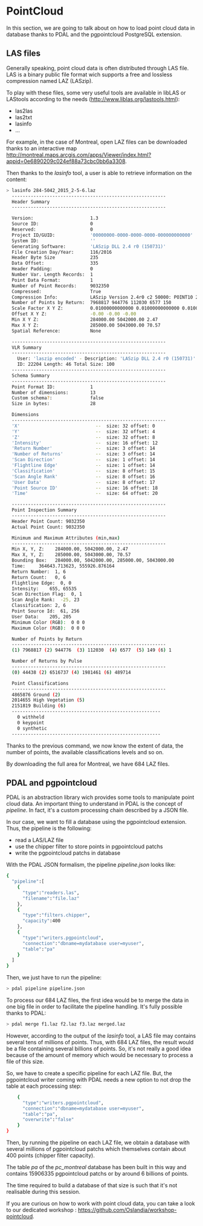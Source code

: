 # PointCloud

In this section, we are going to talk about on how to load point cloud data in
database thanks to PDAL and the pgpointcloud PostgreSQL extension.

## LAS files

Generally speaking, point cloud data is often distributed through LAS file. LAS
is a binary public file format wich supports a free and lossless compression
named LAZ (LASzip).

To play with these files, some very useful tools are available in libLAS or
LAStools according to the needs (http://www.liblas.org/lastools.html):
- las2las
- las2txt
- lasinfo
- ...

For example, in the case of Montreal, open LAZ files can be downloaded thanks
to an interactive map http://montreal.maps.arcgis.com/apps/Viewer/index.html?appid=0e6890209c024ef88a73cbc0bb6a3308.

Then thanks to the *lasinfo* tool, a user is able to retrieve information on
the content:

```bash
> lasinfo 284-5042_2015_2-5-6.laz
  ---------------------------------------------------------
  Header Summary
  ---------------------------------------------------------

  Version:                     1.3
  Source ID:                   0
  Reserved:                    0
  Project ID/GUID:             '00000000-0000-0000-0000-000000000000'
  System ID:                   ''
  Generating Software:         'LASzip DLL 2.4 r0 (150731)'
  File Creation Day/Year:      116/2016
  Header Byte Size             235
  Data Offset:                 335
  Header Padding:              0
  Number Var. Length Records:  1
  Point Data Format:           1
  Number of Point Records:     9032350
  Compressed:                  True
  Compression Info:            LASzip Version 2.4r0 c2 50000: POINT10 2 GPSTIME11 2
  Number of Points by Return:  7968817 944776 112030 6577 150
  Scale Factor X Y Z:          0.01000000000000 0.01000000000000 0.01000000000000
  Offset X Y Z:                -0.00 -0.00 -0.00
  Min X Y Z:                   284000.00 5042000.00 2.47
  Max X Y Z:                   285000.00 5043000.00 70.57
  Spatial Reference:           None

  ---------------------------------------------------------
  VLR Summary
  ---------------------------------------------------------
    User: 'laszip encoded' - Description: 'LASzip DLL 2.4 r0 (150731)'
    ID: 22204 Length: 46 Total Size: 100
  ---------------------------------------------------------
  Schema Summary
  ---------------------------------------------------------
  Point Format ID:             1
  Number of dimensions:        13
  Custom schema?:              false
  Size in bytes:               28

  Dimensions
  ---------------------------------------------------------
  'X'                            --  size: 32 offset: 0
  'Y'                            --  size: 32 offset: 4
  'Z'                            --  size: 32 offset: 8
  'Intensity'                    --  size: 16 offset: 12
  'Return Number'                --  size: 3 offset: 14
  'Number of Returns'            --  size: 3 offset: 14
  'Scan Direction'               --  size: 1 offset: 14
  'Flightline Edge'              --  size: 1 offset: 14
  'Classification'               --  size: 8 offset: 15
  'Scan Angle Rank'              --  size: 8 offset: 16
  'User Data'                    --  size: 8 offset: 17
  'Point Source ID'              --  size: 16 offset: 18
  'Time'                         --  size: 64 offset: 20

  ---------------------------------------------------------
  Point Inspection Summary
  ---------------------------------------------------------
  Header Point Count: 9032350
  Actual Point Count: 9032350

  Minimum and Maximum Attributes (min,max)
  ---------------------------------------------------------
  Min X, Y, Z:    284000.00, 5042000.00, 2.47
  Max X, Y, Z:    285000.00, 5043000.00, 70.57
  Bounding Box:   284000.00, 5042000.00, 285000.00, 5043000.00
  Time:     364643.713623, 555926.876164
  Return Number:  1, 6
  Return Count:   0, 6
  Flightline Edge:  0, 0
  Intensity:    655, 65535
  Scan Direction Flag:  0, 1
  Scan Angle Rank:  -25, 23
  Classification: 2, 6
  Point Source Id:  61, 256
  User Data:    205, 205
  Minimum Color (RGB):  0 0 0
  Maximum Color (RGB):  0 0 0

  Number of Points by Return
  ---------------------------------------------------------
  (1) 7968817 (2) 944776  (3) 112030  (4) 6577  (5) 149 (6) 1

  Number of Returns by Pulse
  ---------------------------------------------------------
  (0) 44438 (2) 6516737 (4) 1981461 (6) 489714

  Point Classifications
  ---------------------------------------------------------
  4865876 Ground (2)
  2014655 High Vegetation (5)
  2151819 Building (6)
  -------------------------------------------------------
    0 withheld
    0 keypoint
    0 synthetic
  -------------------------------------------------------
```

Thanks to the previous command, we now know the extent of data, the number of
points, the available classifications levels and so on.

By downloading the full area for Montreal, we have 684 LAZ files.

## PDAL and pgpointcloud

PDAL is an abstraction library wich provides some tools to manipulate point
cloud data. An important thing to understand in PDAL is the concept of
*pipeline*. In fact, it's a custom processing chain described by a JSON
file.

In our case, we want to fill a database using the pgpointcloud extension. Thus,
the pipeline is the following:
- read a LAS/LAZ file
- use the chipper filter to store points in pgpointcloud patchs
- write the pgpointcloud patchs in database

With the PDAL JSON formalism, the pipeline *pipeline.json* looks like:

```bash
{
  "pipeline":[
    {
      "type":"readers.las",
      "filename":"file.laz"
    },
    {
      "type":"filters.chipper",
      "capacity":400
    },
    {
      "type":"writers.pgpointcloud",
      "connection":"dbname=mydatabase user=myuser",
      "table":"pa"
    }
  ]
}
```

Then, we just have to run the pipeline:

```bash
> pdal pipeline pipeline.json
```

To process our 684 LAZ files, the first idea would be to merge the data
in one big file in order to facilitate the pipeline handling. It's fully
possible thanks to PDAL:

```bash
> pdal merge f1.laz f2.laz f3.laz merged.laz
```

However, according to the output of the *lasinfo* tool, a LAS file may contains
several tens of millions of points. Thus, with 684 LAZ files, the result would
be a file containing several billions of points. So, it's not really a good
idea because of the amount of memory which would be necessary to process a
file of this size.

So, we have to create a specific pipeline for each LAZ file. But, the
pgpointcloud writer coming with PDAL needs a new option to not drop the
table at each processing step:

```bash
    {
      "type":"writers.pgpointcloud",
      "connection":"dbname=mydatabase user=myuser",
      "table":"pa",
      "overwrite":"false"
    }
}
```

Then, by running the pipeline on each LAZ file, we obtain a database with
several millions of pgpointcloud patchs which themselves contain about
400 points (chipper filter capacity).

The table *pa* of the *pc_montreal* database has been built in this way and
contains 15906335 pgpointcloud patchs or by around 6 billions of points.

The time required to build a database of that size is such that it's not
realisable during this session.

If you are curious on how to work with point cloud data, you can take a look
to our dedicated workshop : https://github.com/Oslandia/workshop-pointcloud.
